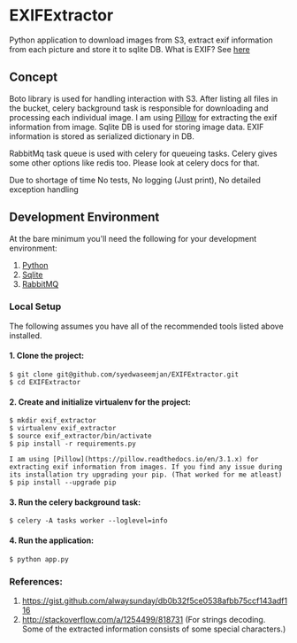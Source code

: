 # EXIFExtractor
Python application to download images from S3, extract exif information from each picture and store it to sqlite DB. What is EXIF? See [here](http://www.howtogeek.com/203592/what-is-exif-data-and-how-to-remove-it)

## Concept

Boto library is used for handling interaction with S3. After listing all files in the bucket, celery background task is responsible for downloading and processing each individual image. I am using [Pillow](https://pillow.readthedocs.io/en/3.1.x) for extracting the exif information from image. Sqlite DB is used for storing image data. EXIF information is stored as serialized dictionary in DB.

RabbitMq task queue is used with celery for queueing tasks. Celery gives some other options like redis too. Please look at celery docs for that.

Due to shortage of time 
No tests, No logging (Just print), No detailed exception handling

## Development Environment

At the bare minimum you'll need the following for your development environment:

1. [Python](http://www.python.org)
2. [Sqlite](https://sqlite.org)
2. [RabbitMQ](https://www.rabbitmq.com)

### Local Setup

The following assumes you have all of the recommended tools listed above installed.

#### 1. Clone the project:

    $ git clone git@github.com/syedwaseemjan/EXIFExtractor.git
    $ cd EXIFExtractor

#### 2. Create and initialize virtualenv for the project:

    $ mkdir exif_extractor
    $ virtualenv exif_extractor
    $ source exif_extractor/bin/activate
    $ pip install -r requirements.py

    I am using [Pillow](https://pillow.readthedocs.io/en/3.1.x) for extracting exif information from images. If you find any issue during its installation try upgrading your pip. (That worked for me atleast)
    $ pip install --upgrade pip


#### 3. Run the celery background task:

    $ celery -A tasks worker --loglevel=info

#### 4. Run the application:

    $ python app.py

### References:
1. https://gist.github.com/alwaysunday/db0b32f5ce0538afbb75ccf143adf116
2. http://stackoverflow.com/a/1254499/818731 (For strings decoding. Some of the extracted information consists of some special characters.)
